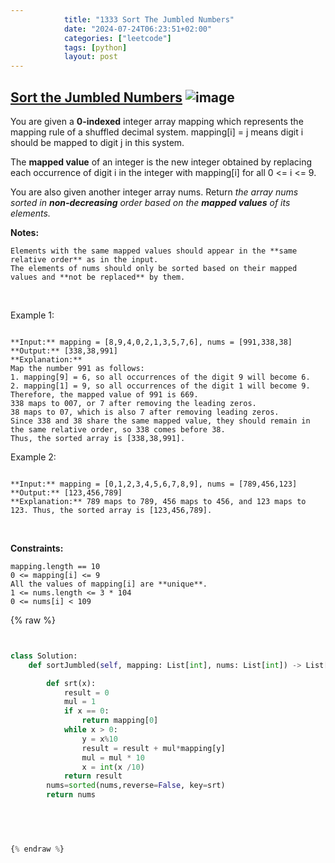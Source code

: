 ```yaml
---
            title: "1333 Sort The Jumbled Numbers"
            date: "2024-07-24T06:23:51+02:00"
            categories: ["leetcode"]
            tags: [python]
            layout: post
---
```

            
## [Sort the Jumbled Numbers](https://leetcode.com/problems/sort-the-jumbled-numbers) ![image](https://img.shields.io/badge/Difficulty-Medium-orange)

You are given a **0-indexed** integer array mapping which represents the mapping rule of a shuffled decimal system. mapping[i] = j means digit i should be mapped to digit j in this system.

The **mapped value** of an integer is the new integer obtained by replacing each occurrence of digit i in the integer with mapping[i] for all 0 <= i <= 9.

You are also given another integer array nums. Return *the array *nums* sorted in **non-decreasing** order based on the **mapped values** of its elements.*

**Notes:**

	Elements with the same mapped values should appear in the **same relative order** as in the input.
	The elements of nums should only be sorted based on their mapped values and **not be replaced** by them.

 

Example 1:

```

**Input:** mapping = [8,9,4,0,2,1,3,5,7,6], nums = [991,338,38]
**Output:** [338,38,991]
**Explanation:** 
Map the number 991 as follows:
1. mapping[9] = 6, so all occurrences of the digit 9 will become 6.
2. mapping[1] = 9, so all occurrences of the digit 1 will become 9.
Therefore, the mapped value of 991 is 669.
338 maps to 007, or 7 after removing the leading zeros.
38 maps to 07, which is also 7 after removing leading zeros.
Since 338 and 38 share the same mapped value, they should remain in the same relative order, so 338 comes before 38.
Thus, the sorted array is [338,38,991].

```

Example 2:

```

**Input:** mapping = [0,1,2,3,4,5,6,7,8,9], nums = [789,456,123]
**Output:** [123,456,789]
**Explanation:** 789 maps to 789, 456 maps to 456, and 123 maps to 123. Thus, the sorted array is [123,456,789].

```

 

**Constraints:**

	mapping.length == 10
	0 <= mapping[i] <= 9
	All the values of mapping[i] are **unique**.
	1 <= nums.length <= 3 * 104
	0 <= nums[i] < 109

{% raw %}


```python


class Solution:
    def sortJumbled(self, mapping: List[int], nums: List[int]) -> List[int]:

        def srt(x):
            result = 0
            mul = 1
            if x == 0:
                return mapping[0]
            while x > 0:
                y = x%10
                result = result + mul*mapping[y]
                mul = mul * 10
                x = int(x /10)
            return result
        nums=sorted(nums,reverse=False, key=srt)
        return nums
            

        


{% endraw %}
